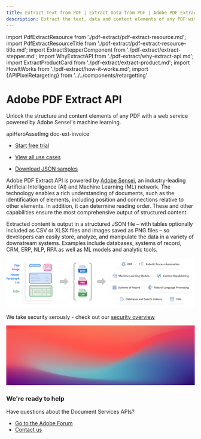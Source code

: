 ```yaml
---
title: Extract Text from PDF | Extract Data from PDF | Adobe PDF Extract API
description: Extract the text, data and content elements of any PDF with a web service powered by Adobe Sensei's machine learning. Try a free trial of Adobe PDF Extract today!
---
```


import PdfExtractResource from './pdf-extract/pdf-extract-resource.md';
import PdfExtractResourceTitle from './pdf-extract/pdf-extract-resource-title.md';
import ExtractStepperComponent from './pdf-extract/extract-stepper.md';
import WhyExtractAPI from './pdf-extract/why-extract-api.md';
import ExtractProductCard from './pdf-extract/extract-product.md';
import HowItWorks from './pdf-extract/how-it-works.md';
import {APIPixelRetargeting} from '../../components/retargetting'

<Hero slots="heading, text, assetsImg, buttons" customLayout variant="fullwidth" className="herobgImage Hero-Banner"/>

# Adobe PDF Extract API

Unlock the structure and content elements of any PDF with a web service powered by Adobe Sensei's machine learning.

apiHeroAssetImg doc-ext-invoice

- [Start free trial](https://documentcloud.adobe.com/dc-integration-creation-app-cdn/main.html?api=pdf-extract-api)


<WrapperComponent slots="content" repeat="1" theme="light" className="padding-zero Key-features-of-Adobe-PDF-Extract-API" enableMaxHeight/>

<WhyExtractAPI/>

<WrapperComponent slots="content" repeat="1" theme="lightest" className="Use-cases-for-Adobe-PDF-Extract-API"/>

<PdfExtractResourceTitle/>

<WrapperComponent slots="content" repeat="1" theme="lightest" enableMaxWidth maxWidth='795px' className="Use-cases-for-Adobe-PDF-Extract-API-card"/>

<PdfExtractResource/>

<TextBlock slots="buttons" isCentered theme="lightest" className='padding-5 Use-cases-for-Adobe-PDF-Extract-API'/>

- [View all use cases](/src/pages/use-cases/content-and-data-extraction/)

<WrapperComponent slots="content" repeat="1" theme="light" className="How-it-works"/>

<HowItWorks/>

<CustomIframeBlock source="https://video.tv.adobe.com/v/333506" theme="light"/>


<TextBlock slots="buttons"  theme="light" isCentered  className="padding-5 How-it-works"/>

* [Download JSON samples](https://adobe.com/go/dcExtract_sample)


<TextBlock slots="text1, text2" theme="light"  className="media-horizantal-align how-it-work-text mediaSize link linking How-it-works"/>    

Adobe PDF Extract API is powered by [Adobe Sensei](https://www.adobe.com/sensei.html), an industry-leading Artificial Intelligence (AI) and Machine Learning (ML) network. The technology enables a rich understanding of documents, such as the identification of elements, including position and connections relative to other elements. In addition, it can determine reading order. These and other capabilities ensure the most comprehensive output of structured content.

Extracted content is output in a structured JSON file – with tables optionally included as CSV or XLSX files and images saved as PNG files – so developers can easily store, analyze, and manipulate the data in a variety of downstream systems. Examples include databases, systems of record, CRM, ERP, NLP, RPA as well as ML models and analytic tools.

<TextBlock slots="image" theme="light"  imgWidth="100%" className="media-horizantal-zero-padding  how-it-work-image mediaSize"/>

![how-it-works-desktop](../images/how-it-works-desktop.png)

<TextBlock slots="text" theme="light" isCentered className="media-bottom-padding link position-up linking How-it-works"/>

We take security serously - check out our [security overview](https://www.adobe.com/content/dam/cc/en/security/pdfs/AdobeDocumentServices_SecurityOverview.pdf)

<WrapperComponent slots="content" repeat="1" theme="lightest" className="Get-started-in-minutes"/>

<ExtractStepperComponent />


<WrapperComponent slots="content" repeat="1" theme="light" className="Explore-other-Adobe-Document-Services-APIs"/>

<ExtractProductCard/>


<SummaryBlock slots="image, heading, text, buttons" theme="lightest" background="white" className="We-are-ready-to-help"/>

![](../images/bg-hero.jpeg)

### We're ready to help

Have questions about the Document Services APIs?

- [Go to the Adobe Forum](https://www.adobe.com/go/pdftoolsapi_forum)
- [Contact us](../pricing/contact.md)


<APIPixelRetargeting/>